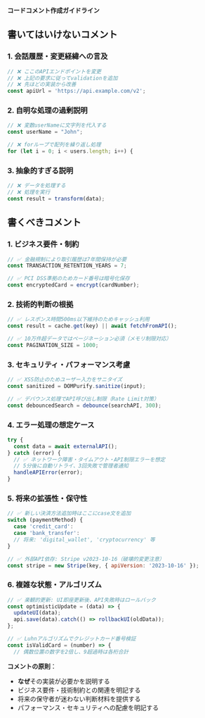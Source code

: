 **コードコメント作成ガイドライン**

## **書いてはいけないコメント**

### 1. 会話履歴・変更経緯への言及
```javascript
// ❌ ここのAPIエンドポイントを変更
// ❌ 上記の要求に従ってvalidationを追加
// ❌ 先ほどの実装から改善
const apiUrl = 'https://api.example.com/v2';
```

### 2. 自明な処理の過剰説明
```javascript
// ❌ 変数userNameに文字列を代入する
const userName = "John";

// ❌ forループで配列を繰り返し処理
for (let i = 0; i < users.length; i++) {
```

### 3. 抽象的すぎる説明
```javascript
// ❌ データを処理する
// ❌ 処理を実行
const result = transform(data);
```

## **書くべきコメント**

### 1. ビジネス要件・制約
```javascript
// ✅ 金融規制により取引履歴は7年間保持が必要
const TRANSACTION_RETENTION_YEARS = 7;

// ✅ PCI DSS準拠のためカード番号は暗号化保存
const encryptedCard = encrypt(cardNumber);
```

### 2. 技術的判断の根拠
```javascript
// ✅ レスポンス時間500ms以下維持のためキャッシュ利用
const result = cache.get(key) || await fetchFromAPI();

// ✅ 10万件超データではページネーション必須（メモリ制限対応）
const PAGINATION_SIZE = 1000;
```

### 3. セキュリティ・パフォーマンス考慮
```javascript
// ✅ XSS防止のためユーザー入力をサニタイズ
const sanitized = DOMPurify.sanitize(input);

// ✅ デバウンス処理でAPI呼び出し制限（Rate Limit対策）
const debouncedSearch = debounce(searchAPI, 300);
```

### 4. エラー処理の想定ケース
```javascript
try {
  const data = await externalAPI();
} catch (error) {
  // ✅ ネットワーク障害・タイムアウト・API制限エラーを想定
  // 5分後に自動リトライ、3回失敗で管理者通知
  handleAPIError(error);
}
```

### 5. 将来の拡張性・保守性
```javascript
// ✅ 新しい決済方法追加時はここにcase文を追加
switch (paymentMethod) {
  case 'credit_card':
  case 'bank_transfer':
  // 将来: 'digital_wallet', 'cryptocurrency' 等
}

// ✅ 外部API依存: Stripe v2023-10-16（破壊的変更注意）
const stripe = new Stripe(key, { apiVersion: '2023-10-16' });
```

### 6. 複雑な状態・アルゴリズム
```javascript
// ✅ 楽観的更新: UI即座更新後、API失敗時はロールバック
const optimisticUpdate = (data) => {
  updateUI(data);
  api.save(data).catch(() => rollbackUI(oldData));
};

// ✅ Luhnアルゴリズムでクレジットカード番号検証
const isValidCard = (number) => {
  // 偶数位置の数字を2倍し、9超過時は各桁合計
```

**コメントの原則**：
- **なぜ**その実装が必要かを説明する
- ビジネス要件・技術制約との関連を明記する
- 将来の保守者が迷わない判断材料を提供する
- パフォーマンス・セキュリティへの配慮を明記する
